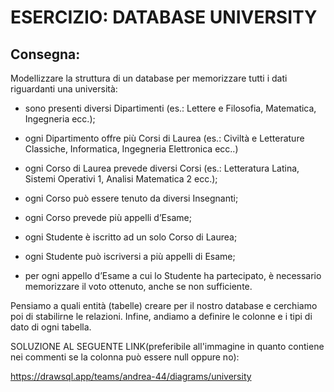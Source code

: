# ESERCIZIO: DATABASE UNIVERSITY

## Consegna:

Modellizzare la struttura di un database per memorizzare tutti i dati riguardanti una università:

- sono presenti diversi Dipartimenti (es.: Lettere e Filosofia, Matematica, Ingegneria ecc.);

- ogni Dipartimento offre più Corsi di Laurea (es.: Civiltà e Letterature Classiche, Informatica, Ingegneria Elettronica ecc..)

- ogni Corso di Laurea prevede diversi Corsi (es.: Letteratura Latina, Sistemi Operativi 1, Analisi Matematica 2 ecc.);

- ogni Corso può essere tenuto da diversi Insegnanti;

- ogni Corso prevede più appelli d’Esame;

- ogni Studente è iscritto ad un solo Corso di Laurea;

- ogni Studente può iscriversi a più appelli di Esame;

- per ogni appello d’Esame a cui lo Studente ha partecipato, è necessario memorizzare il voto ottenuto, anche se non sufficiente.

Pensiamo a quali entità (tabelle) creare per il nostro database e cerchiamo poi di stabilirne le relazioni. Infine, andiamo a definire le colonne e i tipi di dato di ogni tabella.

SOLUZIONE AL SEGUENTE LINK(preferibile all'immagine in quanto contiene nei commenti se la colonna può essere null oppure no):

https://drawsql.app/teams/andrea-44/diagrams/university

